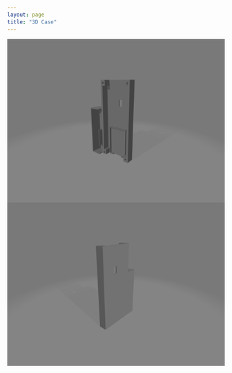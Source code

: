 ```yaml
---
layout: page
title: "3D Case"
---
```


<img style="float: left;" src="/photos/EVP-3D 3.png">
<br/><br/>

<img style="float: left;" src="/photos/EVP-3D 4.png">
<br/><br/>